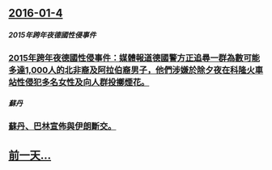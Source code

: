## [2016-01-4](/zh/news/2016/01/4/index.md)

##### 2015年跨年夜德國性侵事件
### [2015年跨年夜德國性侵事件：媒體報道德國警方正追尋一群為數可能多達1,000人的北非裔及阿拉伯裔男子，他們涉嫌於除夕夜在科隆火車站性侵犯多名女性及向人群投擲煙花。 ](/zh/news/2016/01/4/2015年跨年夜德國性侵事件-媒體報道德國警方正追尋一群為數可能多達1000人的北非裔及阿拉伯裔男子-他們涉嫌於除夕夜.md)
##### 蘇丹
### [蘇丹、巴林宣佈與伊朗斷交。 ](/zh/news/2016/01/4/蘇丹-巴林宣佈與伊朗斷交.md)
## [前一天...](/zh/news/2016/01/3/index.md)

